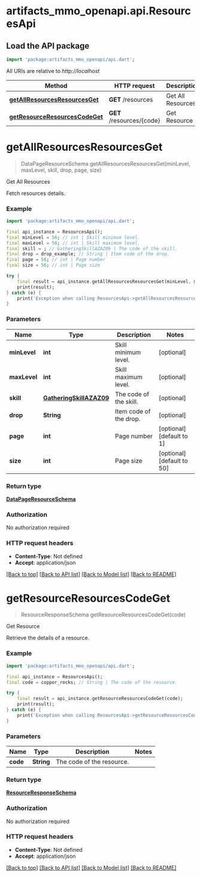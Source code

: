 # artifacts_mmo_openapi.api.ResourcesApi

## Load the API package
```dart
import 'package:artifacts_mmo_openapi/api.dart';
```

All URIs are relative to *http://localhost*

Method | HTTP request | Description
------------- | ------------- | -------------
[**getAllResourcesResourcesGet**](ResourcesApi.md#getallresourcesresourcesget) | **GET** /resources | Get All Resources
[**getResourceResourcesCodeGet**](ResourcesApi.md#getresourceresourcescodeget) | **GET** /resources/{code} | Get Resource


# **getAllResourcesResourcesGet**
> DataPageResourceSchema getAllResourcesResourcesGet(minLevel, maxLevel, skill, drop, page, size)

Get All Resources

Fetch resources details.

### Example
```dart
import 'package:artifacts_mmo_openapi/api.dart';

final api_instance = ResourcesApi();
final minLevel = 56; // int | Skill minimum level.
final maxLevel = 56; // int | Skill maximum level.
final skill = ; // GatheringSkillAZAZ09 | The code of the skill.
final drop = drop_example; // String | Item code of the drop.
final page = 56; // int | Page number
final size = 56; // int | Page size

try {
    final result = api_instance.getAllResourcesResourcesGet(minLevel, maxLevel, skill, drop, page, size);
    print(result);
} catch (e) {
    print('Exception when calling ResourcesApi->getAllResourcesResourcesGet: $e\n');
}
```

### Parameters

Name | Type | Description  | Notes
------------- | ------------- | ------------- | -------------
 **minLevel** | **int**| Skill minimum level. | [optional] 
 **maxLevel** | **int**| Skill maximum level. | [optional] 
 **skill** | [**GatheringSkillAZAZ09**](.md)| The code of the skill. | [optional] 
 **drop** | **String**| Item code of the drop. | [optional] 
 **page** | **int**| Page number | [optional] [default to 1]
 **size** | **int**| Page size | [optional] [default to 50]

### Return type

[**DataPageResourceSchema**](DataPageResourceSchema.md)

### Authorization

No authorization required

### HTTP request headers

 - **Content-Type**: Not defined
 - **Accept**: application/json

[[Back to top]](#) [[Back to API list]](../README.md#documentation-for-api-endpoints) [[Back to Model list]](../README.md#documentation-for-models) [[Back to README]](../README.md)

# **getResourceResourcesCodeGet**
> ResourceResponseSchema getResourceResourcesCodeGet(code)

Get Resource

Retrieve the details of a resource.

### Example
```dart
import 'package:artifacts_mmo_openapi/api.dart';

final api_instance = ResourcesApi();
final code = copper_rocks; // String | The code of the resource.

try {
    final result = api_instance.getResourceResourcesCodeGet(code);
    print(result);
} catch (e) {
    print('Exception when calling ResourcesApi->getResourceResourcesCodeGet: $e\n');
}
```

### Parameters

Name | Type | Description  | Notes
------------- | ------------- | ------------- | -------------
 **code** | **String**| The code of the resource. | 

### Return type

[**ResourceResponseSchema**](ResourceResponseSchema.md)

### Authorization

No authorization required

### HTTP request headers

 - **Content-Type**: Not defined
 - **Accept**: application/json

[[Back to top]](#) [[Back to API list]](../README.md#documentation-for-api-endpoints) [[Back to Model list]](../README.md#documentation-for-models) [[Back to README]](../README.md)

